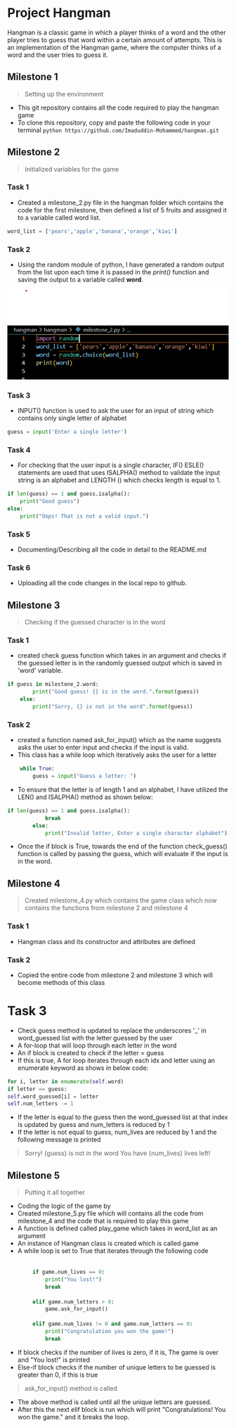 # Project  Hangman

Hangman is a classic game in which a player thinks of a word and the other player tries to guess that word within a certain amount of attempts.
This is an implementation of the Hangman game, where the computer thinks of a word and the user tries to guess it. 


## Milestone 1

>  Setting up the environment
- This git repository contains all the code required to play the hangman game
- To clone this repository, copy and paste the following code in your terminal ```python
https://github.com/Imaduddin-Mohammed/hangman.git```

## Milestone 2
 
> Initialized variables for the game

### Task 1
- Created a milestone_2.py file in the hangman folder which contains the code for the first milestone, then defined a list of 5 fruits and assigned it to a variable called word list.
```python
word_list = ['pears','apple','banana','orange','kiwi']
```
### Task 2
- Using the random module of python, I have generated a random output from the list upon each time it is passed in the *print()* function and saving the output to a variable called **word**.

![Image](milestone_2_snippet.png)

### Task 3 
- INPUT() function is used to ask the user for an input of string which contains only single letter of alphabet
```python 
guess = input('Enter a single letter')
```
### Task 4 
- For checking that the user input is a single character, IF() ESLE() statements are used that uses ISALPHA() method to validate the input string is an alphabet and LENGTH () which checks length is equal to 1.
```python
if len(guess) == 1 and guess.isalpha():
    print("Good guess")
else:
    print("Oops! That is not a valid input.")
```
### Task 5 
- Documenting/Describing all the code in detail to the README.md
### Task 6
- Uploading all the code changes in the local repo to github.

## Milestone 3
> Checking if the guessed character is in the word
### Task 1 
- created check guess function which takes in an argument and checks if the guessed letter is in the randomly guessed output which is saved in 'word' variable.
```python
if guess in milestone_2.word:
        print("Good guess! {} is in the word.".format(guess))
    else:
        print("Sorry, {} is not in the word".format(guess))
```
### Task 2
- created a function named ask_for_input() which as the name suggests asks the user to enter input and checks if the input is valid. 
- This class has a while loop which iteratively asks the user for a letter
```python
    while True:
        guess = input("Guess a letter: ")
```
- To ensure that the letter is of length 1 and an alphabet, I have utilized the LEN() and ISALPHA() method as shown below:
```python
if len(guess) == 1 and guess.isalpha():
            break
        else: 
            print("Invalid letter, Enter a single character alphabet")
```
- Once the if block is True, towards the end of the function check_guess() function is called by passing the guess, which will evaluate if the input is in the  word.

## Milestone 4
> Created milestone_4.py which contains the game class which now contains the functions from milestone 2 and milestone 4 
### Task 1
- Hangman class and its constructor and attributes are defined
### Task 2
- Copied the entire code from milestone 2 and milestone 3 which will become methods of this class
# Task 3 
- Check guess method is updated to replace the underscores '_' in word_guessed list with the letter guessed by the user
- A for-loop that will loop through each letter in the word
- An if block is created to check if the letter = guess
- If this is true, A for loop iterates through each idx and letter using an enumerate keyword as shows in below code:
```python
for i, letter in enumerate(self.word)
if letter == guess:
self.word_guessed[i] = letter
self.num_letters -= 1 
```
- If the letter is equal to the guess then the word_guessed list at that index is updated by guess and num_letters is reduced by 1
- If the letter is not equal to guess, num_lives are reduced by 1 and the following message is printed 
> Sorry! {guess} is not in the word
> You have {num_lives} lives left! 

## Milestone 5
> Putting it all together
 - Coding the logic of the game by
- Created milestone_5.py file which will contains all the code from milestone_4 and the code that is required to play this game
- A function is defined called play_game which takes in word_list as an argument
- An instance of Hangman class is created which is called game
- A while loop is set to True that iterates through the following code
```python
 
        if game.num_lives == 0:
            print("You lost!")
            break

        elif game.num_letters > 0:
            game.ask_for_input()  

        elif game.num_lives != 0 and game.num_letters == 0:
            print("Congratulation you won the game!")
            break
 ```
- If block checks if the number of lives is zero, if it is, The game is over and "You lost!" is printed
- Else-if block checks if the number of unique letters to be guessed is greater than 0, if this is true
 > ask_for_input() method is called
- The above method is called until all the unique letters are guessed.
- After this the next elif block is run which will print "Congratulations! You won the game." and it breaks the loop.


